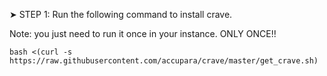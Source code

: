 ➤ STEP 1:
Run the following command to install crave.

Note: you just need to run it once in your instance. ONLY ONCE!!

```
bash <(curl -s https://raw.githubusercontent.com/accupara/crave/master/get_crave.sh) 
